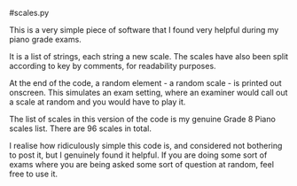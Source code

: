 #scales.py

This is a very simple piece of software that I found very helpful during my piano grade exams.

It is a list of strings, each string a new scale. The scales have also been split according to key by comments,
for readability purposes.

At the end of the code, a random element - a random scale - is printed out onscreen.
This simulates an exam setting, where an examiner would call out a scale at random and you would have to play it.

The list of scales in this version of the code is my genuine Grade 8 Piano scales list. There are 96 scales in total.

I realise how ridiculously simple this code is, and considered not bothering to post it, but I genuinely found it helpful.
If you are doing some sort of exams where you are being asked some sort of question at random, feel free to use it.